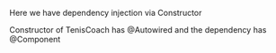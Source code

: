 Here we have dependency injection via Constructor

Constructor of TenisCoach has @Autowired and the dependency has @Component